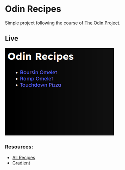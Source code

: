 # Odin Recipes
Simple project following the course of [The Odin Project](https://www.theodinproject.com).

## Live
![demo](imgs/demo-0.png)

### Resources:
- [All Recipes](https://www.allrecipes.com/)
- [Gradient](https://uigradients.com/#DeepSpace)